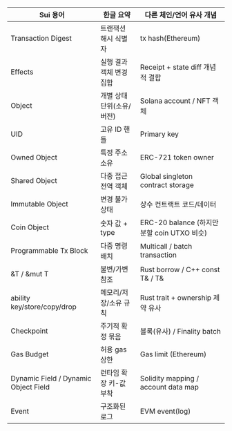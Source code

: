 
|Sui 용어|한글 요약|다른 체인/언어 유사 개념|
|---|---|---|
|Transaction Digest|트랜잭션 해시 식별자|tx hash(Ethereum)|
|Effects|실행 결과 객체 변경 집합|Receipt + state diff 개념적 결합|
|Object|개별 상태 단위(소유/버전)|Solana account / NFT 객체|
|UID|고유 ID 핸들|Primary key|
|Owned Object|특정 주소 소유|ERC-721 token owner|
|Shared Object|다중 접근 전역 객체|Global singleton contract storage|
|Immutable Object|변경 불가 상태|상수 컨트랙트 코드/데이터|
|Coin Object|숫자 값 + type|ERC-20 balance (하지만 분할 coin UTXO 비슷)|
|Programmable Tx Block|다중 명령 배치|Multicall / batch transaction|
|&T / &mut T|불변/가변 참조|Rust borrow / C++ const T& / T&|
|ability key/store/copy/drop|메모리/저장/소유 규칙|Rust trait + ownership 제약 유사|
|Checkpoint|주기적 확정 묶음|블록(유사) / Finality batch|
|Gas Budget|허용 gas 상한|Gas limit (Ethereum)|
|Dynamic Field / Dynamic Object Field|런타임 확장 키-값 부착|Solidity mapping / account data map|
|Event|구조화된 로그|EVM event(log)|